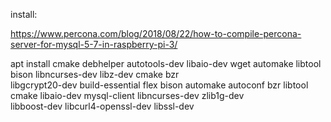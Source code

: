 install:

https://www.percona.com/blog/2018/08/22/how-to-compile-percona-server-for-mysql-5-7-in-raspberry-pi-3/

apt install cmake debhelper autotools-dev libaio-dev wget automake libtool bison libncurses-dev libz-dev cmake bzr \
libgcrypt20-dev build-essential flex bison automake autoconf bzr libtool cmake libaio-dev mysql-client libncurses-dev zlib1g-dev \
libboost-dev libcurl4-openssl-dev libssl-dev

